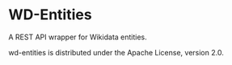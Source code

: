 WD-Entities
==========

A REST API wrapper for Wikidata entities.

wd-entities is distributed under the Apache License, version 2.0.
